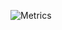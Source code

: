 ![Metrics](https://metrics.lecoq.io/Ptforness?template=classic&languages=1&isocalendar=1&leetcode=1&achievements=1&habits=1&lines=1&base=header%2C%20activity%2C%20community%2C%20repositories%2C%20metadata&base.indepth=false&base.hireable=false&base.skip=false&isocalendar=false&isocalendar.duration=half-year&languages=false&languages.limit=8&languages.threshold=0%25&languages.other=true&languages.colors=github&languages.sections=most-used&languages.indepth=false&lines=false&lines.sections=base&lines.repositories.limit=4&lines.history.limit=1&habits=false&habits.from=200&habits.days=14&habits.facts=true&habits.charts=false&habits.charts.type=classic&habits.trim=false&habits.languages.limit=8&habits.languages.threshold=0%25&achievements=false&achievements.threshold=C&achievements.secrets=true&achievements.display=compact&achievements.limit=0&leetcode=false&leetcode.user=ptforness&leetcode.sections=solved%2C%20recent&leetcode.limit.skills=10&leetcode.limit.recent=2&config.timezone=America%2FNew_York&config.twemoji=true&config.octicon=true)
